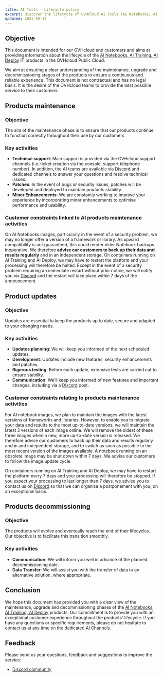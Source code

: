 ```yaml
---
title: AI Tools - Lifecycle policy
excerpt: Discover the lifecycle of OVHcloud AI Tools (AI Notebooks, AI Training, AI Deploy)
updated: 2023-09-19
---
```


## Objective

This document is intended for our OVHcloud end customers and aims at providing information about the lifecycle of the [AI Notebooks, AI Training, AI Deploy](https://www.ovhcloud.com/es-es/public-cloud/ai-machine-learning/) IT products in the OVHcloud Public Cloud.

We aim at ensuring a clear understanding of the maintenance, upgrade and decommissioning stages of the products to ensure a continuous and reliable experience. This document is not contractual and has no legal basis. It is the desire of the OVHcloud teams to provide the best possible service to their customers.

## Products maintenance

### Objective

The aim of the maintenance phase is to ensure that our products continue to function correctly throughout their use by our customers.

### Key activities

- **Technical support**: Main support is provided via the OVHcloud support channels (i.e. ticket creation via the console, support telephone number). In addition, the AI teams are available via [Discord](https://discord.gg/ovhcloud) and dedicated channels to answer your questions and resolve technical issues.
- **Patches**: In the event of bugs or security issues, patches will be developed and deployed to maintain products stability.
- **Minor Enhancements**: We are constantly working to improve your experience by incorporating minor enhancements to optimise performance and usability.

### Customer constraints linked to AI products maintenance activities

On AI Notebooks images, particularly in the event of a security problem, we may no longer offer a version of a framework or library.  As upward compatibility is not guaranteed, this could render older Notebook backups inoperative. We therefore **advise our customers to back up their data and results regularly** and in an independent storage.
On containers running on AI Training and AI Deploy, we may have to restart the platform and your processing will therefore be halted. Except in the event of a security problem requiring an immediate restart without prior notice, we will notify you via [Discord](https://discord.gg/ovhcloud) and the restart will take place within 7 days of the announcement.

## Product updates

### Objective

Updates are essential to keep the products up to date, secure and adapted to your changing needs.

### Key activities

- **Updates planning**: We will keep you informed of the next scheduled updates.
- **Development**: Updates include new features, security enhancements and patches.
- **Rigorous testing**: Before each update, extensive tests are carried out to ensure stability.
- **Communication**: We'll keep you informed of new features and important changes, including via a [Discord](https://discord.gg/ovhcloud) post.

### Customer constraints relating to products maintenance activities

For AI notebook images, we plan to maintain the images with the latest versions of frameworks and libraries. However, to enable you to migrate your data and results to the most up-to-date versions, we will maintain the latest 3 versions of each image online. We will remove the oldest of these three images when a new, more up-to-date version is released. We therefore advise our customers to back up their data and results regularly and in and independent storage, and to switch as soon as possible to the most recent version of the images available. A notebook running on an obsolete image may be shut down within 7 days. We advise our customers to follow the image update cycle.

On containers running on AI Training and AI Deploy, we may have to restart the platform every 7 days and your processing will therefore be stopped. If you expect your processing to last longer than 7 days, we advise you to contact us on [Discord](https://discord.gg/ovhcloud) so that we can organise a postponement with you, on an exceptional basis.

## Products decommissioning

### Objective

The products will evolve and eventually reach the end of their lifecycles. Our objective is to facilitate this transition smoothly.

### Key activities

- **Communication**: We will inform you well in advance of the planned decommissioning date.
- **Data Transfer**: We will assist you with the transfer of data to an alternative solution, where appropriate.

## Conclusion

We hope this document has provided you with a clear view of the maintenance, upgrade and decommissioning phases of the [AI Notebooks, AI Training, AI Deploy](https://www.ovhcloud.com/es-es/public-cloud/ai-machine-learning/) products. Our commitment is to provide you with an exceptional customer experience throughout the products' lifecycle. If you have any questions or specific requirements, please do not hesitate to contact us at any time on the dedicated [AI Channels](https://discord.gg/ovhcloud).

## Feedback

Please send us your questions, feedback and suggestions to improve the service:

- [Discord community](https://discord.gg/ovhcloud)
